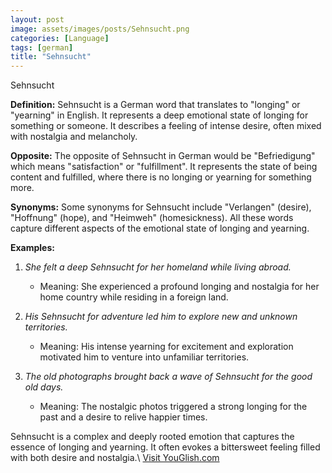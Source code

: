 ```yaml
---
layout: post
image: assets/images/posts/Sehnsucht.png
categories: [Language]
tags: [german]
title: "Sehnsucht"
---
```


Sehnsucht

**Definition:** Sehnsucht is a German word that translates to "longing" or "yearning" in English. It represents a deep emotional state of longing for something or someone. It describes a feeling of intense desire, often mixed with nostalgia and melancholy.

**Opposite:** The opposite of Sehnsucht in German would be "Befriedigung" which means "satisfaction" or "fulfillment". It represents the state of being content and fulfilled, where there is no longing or yearning for something more.

**Synonyms:** Some synonyms for Sehnsucht include "Verlangen" (desire), "Hoffnung" (hope), and "Heimweh" (homesickness). All these words capture different aspects of the emotional state of longing and yearning.

**Examples:**

1. *She felt a deep Sehnsucht for her homeland while living abroad.*
   - Meaning: She experienced a profound longing and nostalgia for her home country while residing in a foreign land.

2. *His Sehnsucht for adventure led him to explore new and unknown territories.*
   - Meaning: His intense yearning for excitement and exploration motivated him to venture into unfamiliar territories.

3. *The old photographs brought back a wave of Sehnsucht for the good old days.*
   - Meaning: The nostalgic photos triggered a strong longing for the past and a desire to relive happier times.

Sehnsucht is a complex and deeply rooted emotion that captures the essence of longing and yearning. It often evokes a bittersweet feeling filled with both desire and nostalgia.\ <a id="yg-widget-0" class="youglish-widget" data-query="Sehnsucht" data-lang="german" data-components="8412" data-auto-start="0" data-bkg-color="theme_light" data-title="How%20to%20pronounce%20Sehnsucht%20in%20German"  rel="nofollow" href="https://youglish.com">Visit YouGlish.com</a><script async src="https://youglish.com/public/emb/widget.js" charset="utf-8"></script>